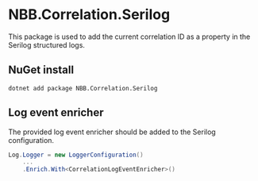 # NBB.Correlation.Serilog

This package is used to add the current correlation ID as a property in the Serilog structured logs.

## NuGet install
```
dotnet add package NBB.Correlation.Serilog
```

## Log event enricher

The provided log event enricher should be added to the Serilog configuration.

```csharp
Log.Logger = new LoggerConfiguration()
    ...
    .Enrich.With<CorrelationLogEventEnricher>()
```